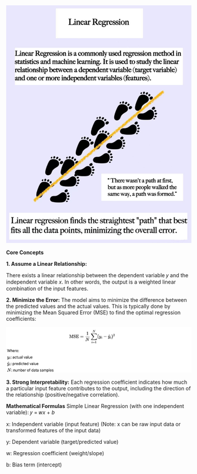 ![Linear Regression Illustration](Linear.png)

**Core Concepts**

**1. Assume a Linear Relationship:**

There exists a linear relationship between the dependent variable 𝑦 and the independent variable 𝑥.
In other words, the output is a weighted linear combination of the input features.

**2. Minimize the Error:**
The model aims to minimize the difference between the predicted values and the actual values.
This is typically done by minimizing the Mean Squared Error (MSE) to find the optimal regression coefficients:

![Linear Regression Illustration](mse1.png)

**3. Strong Interpretability:**
Each regression coefficient indicates how much a particular input feature contributes to the output,
including the direction of the relationship (positive/negative correlation).

**Mathematical Formulas**
Simple Linear Regression (with one independent variable):
𝑦 = 𝑤𝑥 + 𝑏

x: Independent variable (input feature)
(Note: x can be raw input data or transformed features of the input data)

y: Dependent variable (target/predicted value)

w: Regression coefficient (weight/slope)

b: Bias term (intercept)





